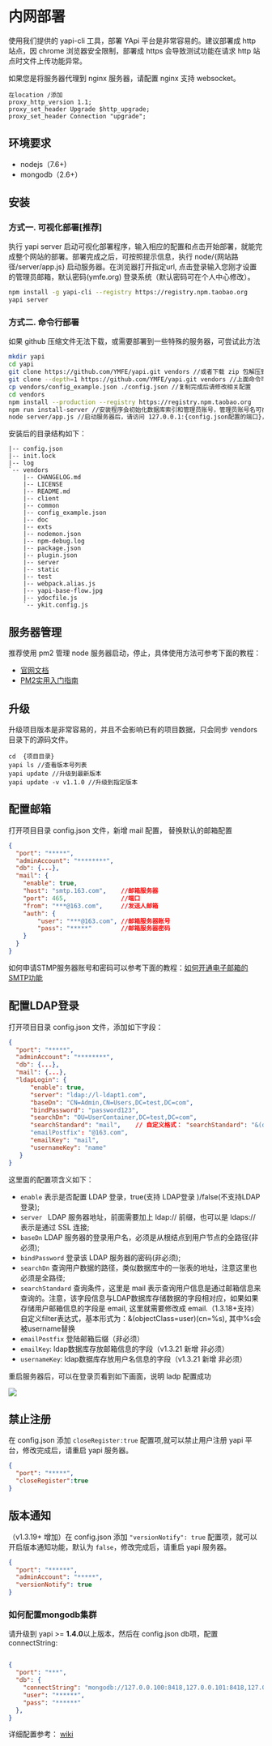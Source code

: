 # 内网部署
使用我们提供的 yapi-cli 工具，部署 YApi 平台是非常容易的。建议部署成 http 站点，因 chrome 浏览器安全限制，部署成 https 会导致测试功能在请求 http 站点时文件上传功能异常。

如果您是将服务器代理到 nginx 服务器，请配置 nginx 支持 websocket。
```
在location /添加
proxy_http_version 1.1;
proxy_set_header Upgrade $http_upgrade;
proxy_set_header Connection "upgrade";
```

## 环境要求
* nodejs（7.6+)
* mongodb（2.6+）


## 安装
### 方式一. 可视化部署[推荐]
执行 yapi server 启动可视化部署程序，输入相应的配置和点击开始部署，就能完成整个网站的部署。部署完成之后，可按照提示信息，执行 node/{网站路径/server/app.js} 启动服务器。在浏览器打开指定url, 点击登录输入您刚才设置的管理员邮箱，默认密码(ymfe.org) 登录系统（默认密码可在个人中心修改）。
```bash
npm install -g yapi-cli --registry https://registry.npm.taobao.org
yapi server
``` 
### 方式二. 命令行部署

如果 github 压缩文件无法下载，或需要部署到一些特殊的服务器，可尝试此方法

```bash
mkdir yapi
cd yapi
git clone https://github.com/YMFE/yapi.git vendors //或者下载 zip 包解压到 vendors 目录
git clone --depth=1 https://github.com/YMFE/yapi.git vendors //上面命令可以只 clone master 分支
cp vendors/config_example.json ./config.json //复制完成后请修改相关配置
cd vendors
npm install --production --registry https://registry.npm.taobao.org
npm run install-server //安装程序会初始化数据库索引和管理员账号，管理员账号名可在 config.json 配置
node server/app.js //启动服务器后，请访问 127.0.0.1:{config.json配置的端口}，初次运行会有个编译的过程，请耐心等候
```

安装后的目录结构如下：

```
|-- config.json
|-- init.lock
|-- log
`-- vendors
    |-- CHANGELOG.md
    |-- LICENSE
    |-- README.md
    |-- client
    |-- common
    |-- config_example.json
    |-- doc
    |-- exts
    |-- nodemon.json
    |-- npm-debug.log
    |-- package.json
    |-- plugin.json
    |-- server
    |-- static
    |-- test
    |-- webpack.alias.js
    |-- yapi-base-flow.jpg
    |-- ydocfile.js
    `-- ykit.config.js
```

## 服务器管理

推荐使用 pm2 管理 node 服务器启动，停止，具体使用方法可参考下面的教程：
* <a href="http://pm2.keymetrics.io/docs/usage/quick-start/" target="_blank">官网文档</a>
* <a href="http://imweb.io/topic/57c8cbb27f226f687b365636" target="_blank">PM2实用入门指南</a> 

## 升级
升级项目版本是非常容易的，并且不会影响已有的项目数据，只会同步 vendors 目录下的源码文件。

    cd  {项目目录}
    yapi ls //查看版本号列表
    yapi update //升级到最新版本
    yapi update -v v1.1.0 //升级到指定版本

## 配置邮箱
打开项目目录 config.json 文件，新增 mail 配置， 替换默认的邮箱配置
```json
{
  "port": "*****",
  "adminAccount": "********",
  "db": {...},
  "mail": {
    "enable": true,
    "host": "smtp.163.com",    //邮箱服务器
    "port": 465,               //端口
    "from": "***@163.com",     //发送人邮箱
    "auth": {
        "user": "***@163.com", //邮箱服务器账号
        "pass": "*****"        //邮箱服务器密码
    }
  }
}
```
如何申请STMP服务器账号和密码可以参考下面的教程：<a href="https://jingyan.baidu.com/article/fdbd42771da9b0b89e3f48a8.html" target="_blank">如何开通电子邮箱的SMTP功能</a>


## 配置LDAP登录
     
打开项目目录 config.json 文件，添加如下字段：   

```json
{
  "port": "*****",
  "adminAccount": "********",
  "db": {...},
  "mail": {...},
  "ldapLogin": {
      "enable": true,
      "server": "ldap://l-ldapt1.com",
      "baseDn": "CN=Admin,CN=Users,DC=test,DC=com",
      "bindPassword": "password123",
      "searchDn": "OU=UserContainer,DC=test,DC=com",
      "searchStandard": "mail",    // 自定义格式： "searchStandard": "&(objectClass=user)(cn=%s)"
      "emailPostfix": "@163.com",
      "emailKey": "mail",
      "usernameKey": "name"
   }
}

```   
这里面的配置项含义如下：  

- `enable` 表示是否配置 LDAP 登录，true(支持 LDAP登录 )/false(不支持LDAP登录);
- `server ` LDAP 服务器地址，前面需要加上 ldap:// 前缀，也可以是 ldaps:// 表示是通过 SSL 连接;
- `baseDn` LDAP 服务器的登录用户名，必须是从根结点到用户节点的全路径(非必须);
- `bindPassword` 登录该 LDAP 服务器的密码(非必须);
- `searchDn` 查询用户数据的路径，类似数据库中的一张表的地址，注意这里也必须是全路径;
- `searchStandard` 查询条件，这里是 mail 表示查询用户信息是通过邮箱信息来查询的。注意，该字段信息与LDAP数据库存储数据的字段相对应，如果如果存储用户邮箱信息的字段是 email,  这里就需要修改成 email.（1.3.18+支持）自定义filter表达式，基本形式为：&(objectClass=user)(cn=%s), 其中%s会被username替换
- `emailPostfix` 登陆邮箱后缀（非必须）
- `emailKey`: ldap数据库存放邮箱信息的字段（v1.3.21 新增 非必须）
- `usernameKey`: ldap数据库存放用户名信息的字段（v1.3.21 新增 非必须）


重启服务器后，可以在登录页看到如下画面，说明 ladp 配置成功

<img src="./ldap.png" />


## 禁止注册
在 config.json 添加 `closeRegister:true` 配置项,就可以禁止用户注册 yapi 平台，修改完成后，请重启 yapi 服务器。

```json
{
  "port": "*****",
  "closeRegister":true
}

```

## 版本通知
（v1.3.19+ 增加）在 config.json 添加 `"versionNotify": true` 配置项，就可以开启版本通知功能，默认为 `false`，修改完成后，请重启 yapi 服务器。

```json
{
  "port": "******",
  "adminAccount": "*****",
  "versionNotify": true
}

```


### 如何配置mongodb集群

请升级到 yapi >= **1.4.0**以上版本，然后在 config.json db项，配置 connectString:

```json

{
  "port": "***",
  "db": {
    "connectString": "mongodb://127.0.0.100:8418,127.0.0.101:8418,127.0.0.102:8418/yapidb?slaveOk=true",
    "user": "******",
    "pass": "******"
  },
}

```

详细配置参考： [wiki](https://mongoosejs.com/docs/connections.html#multiple_connections)
